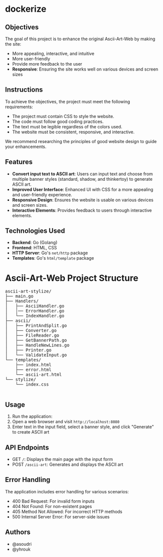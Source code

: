 # dockerize

## Objectives
The goal of this project is to enhance the original Ascii-Art-Web by making the site:
- More appealing, interactive, and intuitive
- More user-friendly
- Provide more feedback to the user
- **Responsive**: Ensuring the site works well on various devices and screen sizes

## Instructions
To achieve the objectives, the project must meet the following requirements:
- The project must contain CSS to style the website.
- The code must follow good coding practices.
- The text must be legible regardless of the colors used.
- The website must be consistent, responsive, and interactive.

We recommend researching the principles of good website design to guide your enhancements.

## Features
- **Convert input text to ASCII art**: Users can input text and choose from multiple banner styles (standard, shadow, and thinkertoy) to generate ASCII art.
- **Improved User Interface**: Enhanced UI with CSS for a more appealing and user-friendly experience.
- **Responsive Design**: Ensures the website is usable on various devices and screen sizes.
- **Interactive Elements**: Provides feedback to users through interactive elements.

## Technologies Used
- **Backend**: Go (Golang)
- **Frontend**: HTML, CSS
- **HTTP Server**: Go's `net/http` package
- **Templates**: Go's `html/template` package

<!DOCTYPE html>
<meta charset="UTF-8">
<meta name="viewport" content="width=device-width, initial-scale=1.0">
<title>Ascii-Art-Web Project Structure</title>
<style>
    pre {
        font-family: monospace;
        font-size: 14px;
    }
</style>
<body>
    <h1>Ascii-Art-Web Project Structure</h1>
    <pre>
ascii-art-stylize/
├── main.go
├── Handlers/
│   ├── AsciiHandler.go
│   │── ErrorHandler.go
│   └── IndexHandler.go
├── ascii/
│   ├── PrintAndSplit.go
│   ├── Converter.go
│   ├── FileReader.go
│   ├── GetBannerPath.go
│   ├── HandleNewLines.go
│   ├── Printer.go
│   └── ValidateInput.go
└── templates/
    ├── index.html
    ├── error.html
    └── ascii-art.html
└── stylize/
    └── index.css
    </pre>
</body>

## Usage
1. Run the application:
2. Open a web browser and visit `http://localhost:8080`
3. Enter text in the input field, select a banner style, and click "Generate" to create ASCII art

## API Endpoints
- GET `/`: Displays the main page with the input form
- POST `/ascii-art`: Generates and displays the ASCII art

## Error Handling
The application includes error handling for various scenarios:
- 400 Bad Request: For invalid form inputs
- 404 Not Found: For non-existent pages
- 405 Method Not Allowed: For incorrect HTTP methods
- 500 Internal Server Error: For server-side issues

## Authors
- @asoudri
- @yhrouk